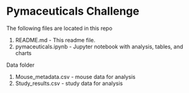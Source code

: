 # Pymaceuticals Challenge

The following files are located in this repo

1. README.md - This readme file.
2. pymaceuticals.ipynb - Jupyter notebook with analysis, tables, and charts

Data folder
1. Mouse_metadata.csv - mouse data for analysis
2. Study_results.csv - study data for analysis
